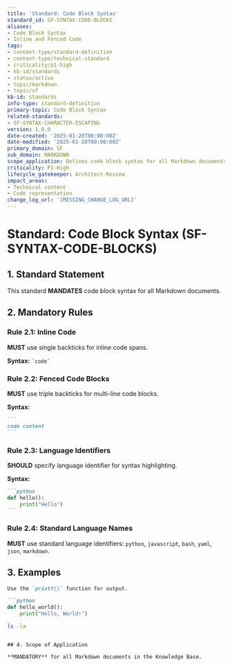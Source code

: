 ```yaml
---
title: 'Standard: Code Block Syntax'
standard_id: SF-SYNTAX-CODE-BLOCKS
aliases:
- Code Block Syntax
- Inline and Fenced Code
tags:
- content-type/standard-definition
- content-type/technical-standard
- criticality/p1-high
- kb-id/standards
- status/active
- topic/markdown
- topic/sf
kb-id: standards
info-type: standard-definition
primary-topic: Code Block Syntax
related-standards:
- SF-SYNTAX-CHARACTER-ESCAPING
version: 1.0.0
date-created: '2025-01-20T00:00:00Z'
date-modified: '2025-01-20T00:00:00Z'
primary_domain: SF
sub_domain: MARKDOWN
scope_application: Defines code block syntax for all Markdown documents.
criticality: P1-High
lifecycle_gatekeeper: Architect-Review
impact_areas:
- Technical content
- Code representation
change_log_url: '[MISSING_CHANGE_LOG_URL]'
---
```

# Standard: Code Block Syntax (SF-SYNTAX-CODE-BLOCKS)

## 1. Standard Statement

This standard **MANDATES** code block syntax for all Markdown documents.

## 2. Mandatory Rules

### Rule 2.1: Inline Code
**MUST** use single backticks for inline code spans.

**Syntax:** `` `code` ``

### Rule 2.2: Fenced Code Blocks
**MUST** use triple backticks for multi-line code blocks.

**Syntax:** 
````markdown
```
code content
```
````

### Rule 2.3: Language Identifiers
**SHOULD** specify language identifier for syntax highlighting.

**Syntax:**
````markdown
```python
def hello():
    print("Hello")
```
````

### Rule 2.4: Standard Language Names
**MUST** use standard language identifiers: `python`, `javascript`, `bash`, `yaml`, `json`, `markdown`.

## 3. Examples

```markdown
Use the `printf()` function for output.

```python
def hello_world():
    print("Hello, World!")
```

```bash
ls -la
```
````

## 4. Scope of Application

**MANDATORY** for all Markdown documents in the Knowledge Base. 